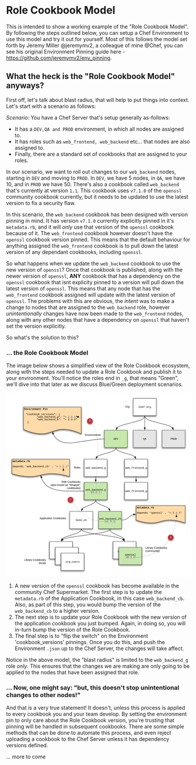 # Role Cookbook Model

This is intended to show a working example of the "Role Cookbook Model". By 
following the steps outlined below, you can setup a Chef Environment to use this
model and try it out for yourself. Most of this follows the model set forth by
Jeremy Miller @jeremymv2, a colleague of mine @Chef, you can see his original 
Environment Pinning guide here - https://github.com/jeremymv2/env_pinning.

## What the heck is the "Role Cookbook Model" anyways?

First off, let's talk about blast radius, that will help to put things into 
context. Let's start with a scenario as follows:

_Scenario_: You have a Chef Server that's setup generally as-follows:
  * It has a `DEV,QA and PROD` environment, in which all nodes are assigned to.
  * It has roles such as `web_frontend, web_backend` etc... that nodes are also
  assigned to.
  * Finally, there are a standard set of cookbooks that are assigned to your
  roles.

  In our scenario, we want to roll out changes to our `web_backend` nodes,
  starting in `DEV` and moving to `PROD`. In `DEV`, we have 5 nodes, in `QA`, we
  have 10, and in `PROD` we have 50. There's also a cookbook called 
  `web_backend` that's currently at version `1.1`. This cookbook uses `v7.1.0` 
  of the `openssl` community cookbook currently, but it needs to be updated to
  use the latest version to fix a security flaw. 

  In this scenario, the `web_backend` cookbook has been designed with version
  pinning in mind. It has version `v7.1.0` currently explicitly pinned in it's 
  `metadata.rb`, and it will _only_ use that version of the `openssl` cookbook
  because of it. The `web_frontend` cookbook however doesn't have the `openssl`
  cookbook version pinned. This means that the default behaviour for anything
  assigned the `web_frontend` cookbook is to pull down the latest version of
  any dependant cookbooks, including `openssl`.

  So what happens when we update the `web_backend` cookbook to use the new
  version of `openssl`? Once that cookbook is published, along with the newer
  version of `openssl`, **ANY** cookbook that has a dependency on the `openssl` 
  cookbook that isnt explicity pinned to a version will pull down the latest
  version of `openssl`. This means that any node that has the `web_frontend` 
  cookbook assigned will update with the latest version of `openssl`. The 
  problems with this are obvious, the _intent_ was to make a change to nodes
  that are assigned to the `web_backend` role, however _unintentionally_ changes
  have now been made to the `web_frontend` nodes, along with any other nodes
  that have a dependency on `openssl` that haven't set the version explicitly.

So what's the solution to this?

### ... the Role Cookbook Model

The image below shows a simplified view of the Role Cookbook ecosystem, along
with the steps needed to update a Role Cookbook and publish it to your
environment. You'll notice the roles end in `_g`, that means "Green", we'll dive into that later as we discuss Blue/Green deployment scenarios.

![Role Cookbook Update Process](/images/role_cb_update_process.png)

1. A new version of the `openssl` cookbook has become available in
the community Chef Supermarket. The first step is to update the `metadata.rb` of
the Application Cookbook, in this case `web_backend_cb`. Also, as part of this 
step, you would bump the version of the `web_backend_cb` to a higher version.
2. The next step is to update your Role Cookbook with the new version of the
application cookbook you just bumped. Again, in doing so, you will in-turn bump
the version of the Role Cookbook.
3. The final step is to "flip the switch" on the Environment 'cookbook_versions'
pinnings. Once you do this, and push the Environment `.json` up to the Chef
Server, the changes will take affect.

Notice in the above model, the "blast radius" is limited to the `web_backend_g`
role _only_. This ensures that the changes we are making are only going to be
applied to the nodes that have been assigned that role.

### ... Now, one might say: "but, this doesn't stop unintentional changes to other nodes!"

And that is a very true statement! It doesn't, unless this process is applied to
every cookbook you and your team develop. By setting the environment pin to only
care about the Role Cookbook version, you're trusting that pinning will be 
handled in subsequent cookbooks. There are some simple methods that can be done
to automate this process, and even reject uploading a cookbook to the Chef 
Server unless it has dependency versions defined.

... more to come
